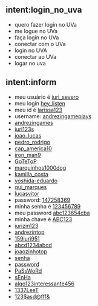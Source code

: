 ## intent:login_no_uva
- quero fazer login no UVa
- me logue no UVa
- faça login no UVa
- conectar com o UVa
- login no UVA
- conectar ao UVa
- logar no uva

## intent:inform
- meu usuário é [iuri_severo](username)
- meu login [hey_listen](username)
- meu id é [larissa123](username)
- username: [andrezingameplays](username)
- [andrezingames](username)
- [iuri123s](username)
- [joao_lucas](username)
- [pedro_rodrigo](username)
- [cap_america10](username)
- [iron_man9](username)
- [GoTeToP](username)
- [marquinhos1000dog](username)
- [kamilla_costa](username)
- [yoshida-eduardo](username)
- [gui_marques](username)
- [lucasvitor](username)
- password: [147258369](password)
- minha senha é [123456789](password)
- meu password [abc123654cba](password)
- minha chave é [ABC123](password)
- [iurizin123](password)
- [andrezintop](password)
- [159iuri951](password)
- [abcd1234abcd](password)
- [joaozinhotop](password)
- [senha](password)
- [password](password)
- [PaSsWoRd](password)
- [sEnHa](password)
- [algo123interessante456](password)
- [1337LeeT](password)
- [123$asd@fff&](password)

